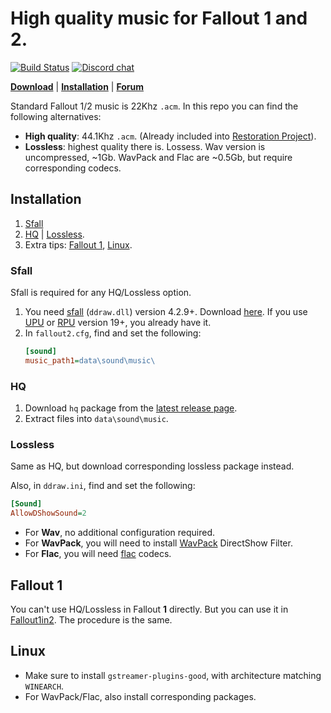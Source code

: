 # High quality music for Fallout 1 and 2.

[![Build Status](https://github.com/BGforgeNet/Fallout2-HQ-music/workflows/package/badge.svg)](https://github.com/BGforgeNet/Fallout2-HQ-music/actions?query=workflow%3Apackage)
[![Discord chat](https://img.shields.io/discord/420268540700917760?logo=discord)](https://discord.gg/4Yqfggm)

[__Download__](https://github.com/BGforgeNet/Fallout2-HQ-music/releases/latest)
| [__Installation__](#installation)
| [__Forum__](https://forums.bgforge.net/viewtopic.php?f=34&t=286)


Standard Fallout 1/2 music is 22Khz `.acm`. In this repo you can find the following alternatives:
- __High quality__: 44.1Khz `.acm`. (Already included into [Restoration Project](https://github.com/BGforgeNet/Fallout2_Restoration_Project)).
- __Lossless__: highest quality there is. Lossess. Wav version is uncompressed, ~1Gb. WavPack and Flac are ~0.5Gb, but require corresponding codecs.

## Installation
1. [Sfall](#sfall)
1. [HQ](#hq) | [Lossless](#lossless).
1. Extra tips: [Fallout 1](#fallout-1), [Linux](#linux).

### Sfall
Sfall is required for any HQ/Lossless option.

1. You need [sfall](https://github.com/phobos2077/sfall) (`ddraw.dll`) version 4.2.9+. Download [here](https://github.com/phobos2077/sfall/releases).
  If you use [UPU](https://github.com/BGforgeNet/Fallout2_Unofficial_Patch) or [RPU](https://github.com/BGforgeNet/Fallout2_Restoration_Project) version 19+, you already have it.
2. In `fallout2.cfg`, find and set the following:
    ```ini
    [sound]
    music_path1=data\sound\music\
    ```

### HQ
1. Download `hq` package from the [latest release page](https://github.com/BGforgeNet/Fallout2-HQ-music/releases/latest).
1. Extract files into `data\sound\music`.

### Lossless
Same as HQ, but download corresponding lossless package instead.

Also, in `ddraw.ini`, find and set the following:
```ini
[Sound]
AllowDShowSound=2
```

- For __Wav__, no additional configuration required.
- For __WavPack__, you will need to install [WavPack](https://www.wavpack.com/downloads.html) DirectShow Filter.
- For __Flac__, you will need [flac](https://www.xiph.org/dshow/) codecs.

## Fallout 1
You can't use HQ/Lossless in Fallout **1** directly. But you can use it in [Fallout1in2](https://github.com/rotators/Fo1in2). The procedure is the same.

## Linux
- Make sure to install `gstreamer-plugins-good`, with architecture matching `WINEARCH`.
- For WavPack/Flac, also install corresponding packages.
